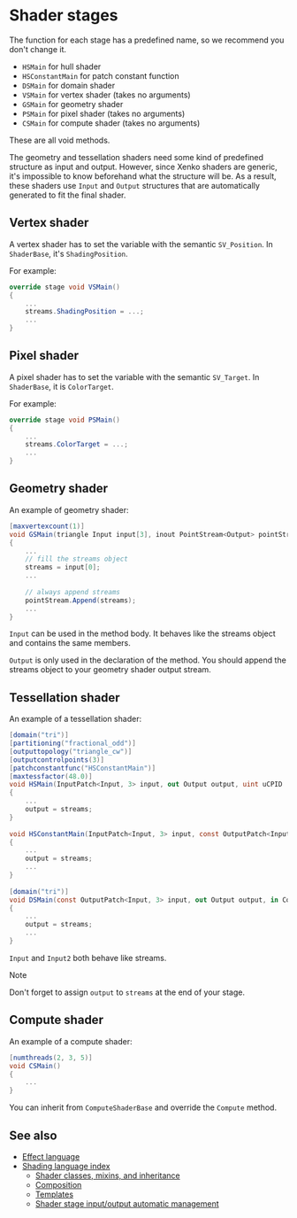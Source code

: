 # Shader stages

The function for each stage has a predefined name, so we recommend you don't change it.

- `HSMain` for hull shader
- `HSConstantMain` for patch constant function
- `DSMain` for domain shader
- `VSMain` for vertex shader (takes no arguments)
- `GSMain` for geometry shader
- `PSMain` for pixel shader (takes no arguments)
- `CSMain` for compute shader (takes no arguments)

These are all void methods.

The geometry and tessellation shaders need some kind of predefined structure as input and output. However, since Xenko shaders are generic, it's impossible to know beforehand what the structure will be. As a result, these shaders use `Input` and `Output` structures that are automatically generated to fit the final shader.

## Vertex shader

A vertex shader has to set the variable with the semantic `SV_Position`. In `ShaderBase`, it's `ShadingPosition`.

For example:

```cs
override stage void VSMain()
{
	...
	streams.ShadingPosition = ...;
	...
}
```

## Pixel shader

A pixel shader has to set the variable with the semantic `SV_Target`. In `ShaderBase`, it is `ColorTarget`.

For example:

```cs
override stage void PSMain()
{
	...
	streams.ColorTarget = ...;
	...
}
```

## Geometry shader

An example of geometry shader:

```cs
[maxvertexcount(1)]
void GSMain(triangle Input input[3], inout PointStream<Output> pointStream)
{
	...
	// fill the streams object
	streams = input[0];
 	...
 
	// always append streams
	pointStream.Append(streams);
	...
}
```

`Input` can be used in the method body. It behaves like the streams object and contains the same members.

`Output` is only used in the declaration of the method. You should append the streams object to your geometry shader output stream.

## Tessellation shader

An example of a tessellation shader:

```cs
[domain("tri")]
[partitioning("fractional_odd")]
[outputtopology("triangle_cw")]
[outputcontrolpoints(3)]
[patchconstantfunc("HSConstantMain")]
[maxtessfactor(48.0)]
void HSMain(InputPatch<Input, 3> input, out Output output, uint uCPID : SV_OutputControlPointID)
{
	...
	output = streams;
}
 
void HSConstantMain(InputPatch<Input, 3> input, const OutputPatch<Input2, 3> output, out Constants constants)
{
	...
	output = streams;
	...
}
 
[domain("tri")]
void DSMain(const OutputPatch<Input, 3> input, out Output output, in Constants constants, float3 f3BarycentricCoords : SV_DomainLocation)
{
	...
	output = streams;
	...
}
```

`Input` and `Input2` both behave like streams.

>[!Note]
>Don't forget to assign `output` to `streams` at the end of your stage.

## Compute shader

An example of a compute shader:

```cs
[numthreads(2, 3, 5)]
void CSMain()
{
	...
}
```

You can inherit from `ComputeShaderBase` and override the `Compute` method.

## See also

* [Effect language](../effect-language.md)
* [Shading language index](index.md)
    - [Shader classes, mixins, and inheritance](shader-classes-mixins-and-inheritance.md)
    - [Composition](composition.md)
    - [Templates](templates.md)
    - [Shader stage input/output automatic management](automatic-shader-stage-input-output.md)